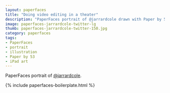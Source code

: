 ```yaml
---
layout: paperfaces
title: "Doing video editing in a theater"
description: "PaperFaces portrait of @jarrardcole drawn with Paper by 53 on an iPad."
image: paperfaces-jarrardcole-twitter-lg
thumb: paperfaces-jarrardcole-twitter-150.jpg
category: paperfaces
tags: 
- PaperFaces
- portrait
- illustration
- Paper by 53
- iPad art
---
```


PaperFaces portrait of [@jarrardcole](http://twitter.com/jarrardcole).

{% include paperfaces-boilerplate.html %}